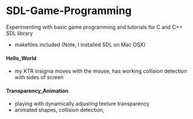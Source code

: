 # SDL-Game-Programming
 Experimenting with basic game programming and tutorials for C and C++ SDL library
 - makefiles included (Note, I installed SDL on Mac OSX)

#### Hello_World
  - my KTR insignia moves with the mouse, has working collision detection with sides of screen
 
#### Transparency_Animation
  - playing with dynamically adjusting texture transparency
  - animated shapes, collision detection, 
  
